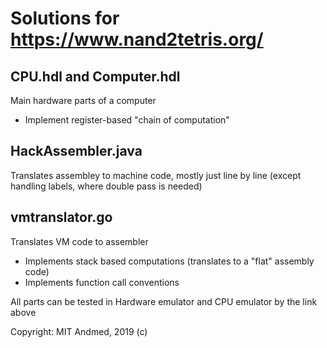 # Solutions for https://www.nand2tetris.org/


## CPU.hdl and Computer.hdl
Main hardware parts of a computer
- Implement register-based "chain of computation"


## HackAssembler.java
Translates assembley to machine code, mostly just line by line (except handling labels, where double pass is needed)

## vmtranslator.go
Translates VM code to assembler
- Implements stack based computations (translates to a "flat" assembly code)
- Implements function call conventions

All parts can be tested in Hardware emulator and CPU emulator by the link above



Copyright: MIT Andmed, 2019 (c)


